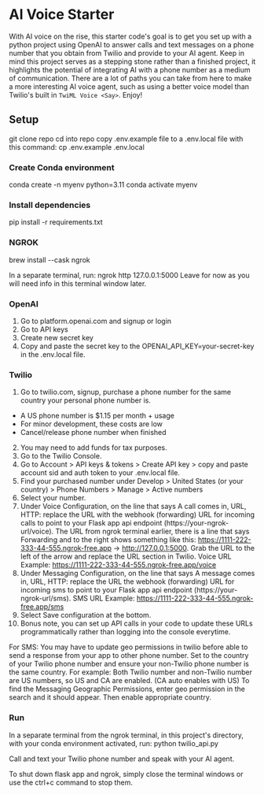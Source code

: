 # AI Voice Starter
With AI voice on the rise, this starter code's goal is to get you set up with a python project using OpenAI to answer calls and text messages on a phone number that you obtain from Twilio and provide to your AI agent. Keep in mind this project serves as a stepping stone rather than a finished project, it highlights the potential of integrating AI with a phone number as a medium of communication. There are a lot of paths you can take from here to make a more interesting AI voice agent, such as using a better voice model than Twilio's built in `TwiML Voice <Say>`. Enjoy!

## Setup

git clone repo
cd into repo
copy .env.example file to a .env.local file with this command: cp .env.example .env.local


### Create Conda environment
conda create -n myenv python=3.11
conda activate myenv

### Install dependencies
pip install -r requirements.txt


### NGROK
brew install --cask ngrok

In a separate terminal, run: ngrok http 127.0.0.1:5000
Leave for now as you will need info in this terminal window later.

### OpenAI
1. Go to platform.openai.com and signup or login
2. Go to API keys
3. Create new secret key
4. Copy and paste the secret key to the OPENAI_API_KEY=your-secret-key in the .env.local file.

### Twilio
1. Go to twilio.com, signup, purchase a phone number for the same country your personal phone number is.
  - A US phone number is $1.15 per month + usage
  - For minor development, these costs are low
  - Cancel/release phone number when finished
2. You may need to add funds for tax purposes.
3. Go to the Twilio Console.
4. Go to Account > API keys & tokens > Create API key > copy and paste account sid and auth token to your .env.local file.
5. Find your purchased number under Develop > United States (or your country) > Phone Numbers > Manage > Active numbers
6. Select your number.
7. Under Voice Configuration, on the line that says A call comes in, URL, HTTP: replace the URL with the webhook (forwarding) URL for incoming calls to point to your Flask app api endpoint (https://your-ngrok-url/voice).
The URL from ngrok terminal earlier, there is a line that says Forwarding and to the right shows something like this: https://1111-222-333-44-555.ngrok-free.app -> http://127.0.0.1:5000. Grab the URL to the left of the arrow and replace the URL section in Twilio.
Voice URL Example: https://1111-222-333-44-555.ngrok-free.app/voice
8. Under Messaging Configuration, on the line that says A message comes in, URL, HTTP: replace the URL the webhook (forwarding) URL for incoming sms to point to your Flask app api endpoint (https://your-ngrok-url/sms).
SMS URL Example: https://1111-222-333-44-555.ngrok-free.app/sms
9. Select Save configuration at the bottom.
10. Bonus note, you can set up API calls in your code to update these URLs programmatically rather than logging into the console everytime.

For SMS:
You may have to update geo permissions in twilio before able to send a response from your app to other phone number.
Set to the country of your Twilio phone number and ensure your non-Twilio phone number is the same country.
For example: Both Twilio number and non-Twilio number are US numbers, so US and CA are enabled. (CA auto enables with US)
To find the Messaging Geographic Permissions, enter geo permission in the search and it should appear. Then enable appropriate country.

### Run
In a separate terminal from the ngrok terminal, in this project's directory, with your conda environment activated, run: python twilio_api.py

Call and text your Twilio phone number and speak with your AI agent.

To shut down flask app and ngrok, simply close the terminal windows or use the ctrl+c command to stop them.